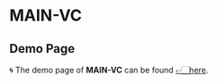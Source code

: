 # MAIN-VC

## Demo Page
🌀 The demo page of **MAIN-VC** can be found [👉🏻here](https://pecholal.github.io/MAIN-VC-demo/).

